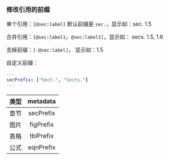 ### 修改引用的前缀

单个引用：`[@sec:label]` 默认前缀是 `sec.`，显示如：sec. 1.5

合并引用：`[@sec:label1; @sec:label2]`，显示如： secs. 1.5, 1.6

去掉前缀：`[-@sec:label]`， 显示如：1.5

自定义前缀：

```yaml
---
secPrefix: ["Sect.", "Sects."]
---
```

| 类型 | metadata |
| :--: | :--------: |
| 章节 | secPrefix |
| 图片 | figPrefix |
| 表格 | tblPrefix |
| 公式 | eqnPrefix |